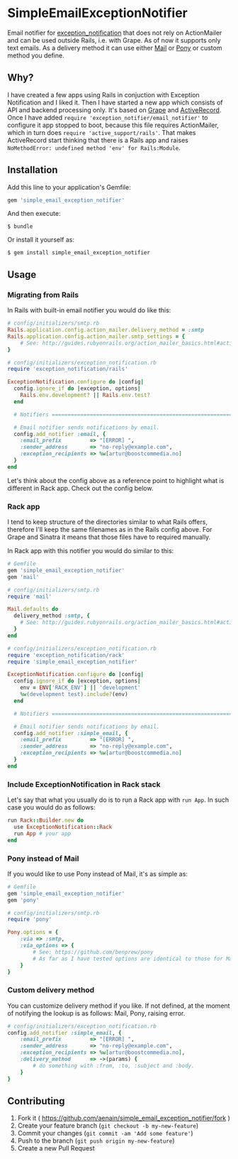 # SimpleEmailExceptionNotifier

Email notifier for [exception_notification](https://github.com/smartinez87/exception_notification) that does not rely on ActionMailer and can be used outside Rails, i.e. with Grape. As of now it supports only text emails. As a delivery method it can use either [Mail](https://github.com/mikel/mail) or [Pony](https://github.com/benprew/pony) or custom method you define.

## Why?

I have created a few apps using Rails in conjuction with Exception Notification and I liked it. Then I have started a new app which consists of API and backend processing only. It's based on [Grape](https://github.com/intridea/grape) and [ActiveRecord](https://github.com/rails/rails/tree/master/activerecord). Once I have added `require 'exception_notifier/email_notifier'` to configure it app stopped to boot, because this file requires ActionMailer, which in turn does `require 'active_support/rails'`. That makes ActiveRecord start thinking that there is a Rails app and raises `NoMethodError: undefined method 'env' for Rails:Module`.

## Installation

Add this line to your application's Gemfile:

```ruby
gem 'simple_email_exception_notifier'
```

And then execute:

    $ bundle

Or install it yourself as:

    $ gem install simple_email_exception_notifier

## Usage

### Migrating from Rails

In Rails with built-in email notifier you would do like this:

```ruby
# config/initializers/smtp.rb
Rails.application.config.action_mailer.delivery_method = :smtp
Rails.application.config.action_mailer.smtp_settings = {
    # See: http://guides.rubyonrails.org/action_mailer_basics.html#action-mailer-configuration-for-gmail
}
```

```ruby
# config/initializers/exception_notification.rb
require 'exception_notification/rails'

ExceptionNotification.configure do |config|
  config.ignore_if do |exception, options|
    Rails.env.development? || Rails.env.test?
  end

  # Notifiers =================================================================

  # Email notifier sends notifications by email.
  config.add_notifier :email, {
    :email_prefix         => "[ERROR] ",
    :sender_address       => "no-reply@example.com",
    :exception_recipients => %w[artur@boostcommedia.no]
  }
end
```

Let's think about the config above as a reference point to highlight what is different in Rack app. Check out the config below.

### Rack app

I tend to keep structure of the directories similar to what Rails offers, therefore I'll keep the same filenames as in the Rails config above. For Grape and Sinatra it means that those files have to required manually.

In Rack app with this notifier you would do similar to this:

```ruby
# Gemfile
gem 'simple_email_exception_notifier'
gem 'mail'
```

```ruby
# config/initializers/smtp.rb
require 'mail'

Mail.defaults do
  delivery_method :smtp, {
    # See: http://guides.rubyonrails.org/action_mailer_basics.html#action-mailer-configuration-for-gmail
  }
end
```

```ruby
# config/initializers/exception_notification.rb
require 'exception_notification/rack'
require 'simple_email_exception_notifier'

ExceptionNotification.configure do |config|
  config.ignore_if do |exception, options|
    env = ENV['RACK_ENV'] || 'development'
    %w(development test).include?(env)
  end

  # Notifiers =================================================================

  # Email notifier sends notifications by email.
  config.add_notifier :simple_email, {
    :email_prefix         => "[ERROR] ",
    :sender_address       => "no-reply@example.com",
    :exception_recipients => %w[artur@boostcommedia.no]
  }
end
```

### Include ExceptionNotification in Rack stack

Let's say that what you usually do is to run a Rack app with `run App`.
In such case you would do as follows:

```ruby
run Rack::Builder.new do
  use ExceptionNotification::Rack
  run App # your app
end
```

### Pony instead of Mail

If you would like to use Pony instead of Mail, it's as simple as:

```ruby
# Gemfile
gem 'simple_email_exception_notifier'
gem 'pony'
```

```ruby
# config/initializers/smtp.rb
require 'pony'

Pony.options = {
    :via => :smtp,
    :via_options => {
        # See: https://github.com/benprew/pony
        # As far as I have tested options are identical to those for Mail
    }
}
```

### Custom delivery method

You can customize delivery method if you like. If not defined, at the moment of notifying the lookup is as follows: Mail, Pony, raising error.

```ruby
# config/initializers/exception_notification.rb
config.add_notifier :simple_email, {
    :email_prefix         => "[ERROR] ",
    :sender_address       => "no-reply@example.com",
    :exception_recipients => %w[artur@boostcommedia.no],
    :delivery_method      => ->(params) {
        # do something with :from, :to, :subject and :body.
    }
}
```

## Contributing

1. Fork it ( https://github.com/aenain/simple_email_exception_notifier/fork )
2. Create your feature branch (`git checkout -b my-new-feature`)
3. Commit your changes (`git commit -am 'Add some feature'`)
4. Push to the branch (`git push origin my-new-feature`)
5. Create a new Pull Request
